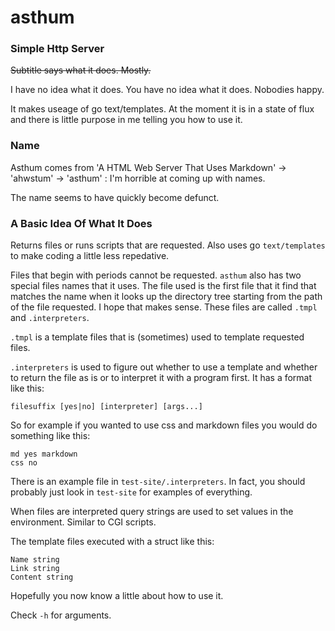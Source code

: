 # asthum #

### Simple Http Server ###

~~Subtitle says what it does. Mostly.~~

I have no idea what it does. You have no idea what it does. Nobodies
happy.

It makes useage of go text/templates. At the moment it is in a state of
flux and there is little purpose in me telling you how to use it.

### Name ###

Asthum comes from 'A HTML Web Server That Uses Markdown' -> 'ahwstum' ->
'asthum' : I'm horrible at coming up with names.

The name seems to have quickly become defunct.

### A Basic Idea Of What It Does ###

Returns files or runs scripts that are requested. Also uses go
`text/templates` to make coding a little less repedative.

Files that begin with periods cannot be requested. `asthum` also has two
special files names that it uses. The file used is the first file that it
find that matches the name when it looks up the directory tree starting
from the path of the file requested. I hope that makes sense. These
files are called `.tmpl` and `.interpreters`.

`.tmpl` is a template files that is (sometimes) used to template
requested files.

`.interpreters` is used to figure out whether to use a template and
whether to return the file as is or to interpret it with a program
first. It has a format like this:

	filesuffix [yes|no] [interpreter] [args...]

So for example if you wanted to use css and markdown files you would do
something like this:

	md yes markdown
	css no

There is an example file in `test-site/.interpreters`. In fact, you
should probably just look in `test-site` for examples of everything.

When files are interpreted query strings are used to set values in the
environment. Similar to CGI scripts.

The template files executed with a struct like this:

	Name string 
	Link string 
	Content string

Hopefully you now know a little about how to use it.

Check `-h` for arguments.

